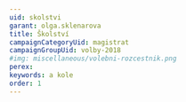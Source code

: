 ```yaml
---
uid: skolstvi
garant: olga.sklenarova
title: Školství
campaignCategoryUid: magistrat
campaignGroupUid: volby-2018
#img: miscellaneous/volebni-rozcestnik.png
perex: 
keywords: a kole
order: 1
---
```


